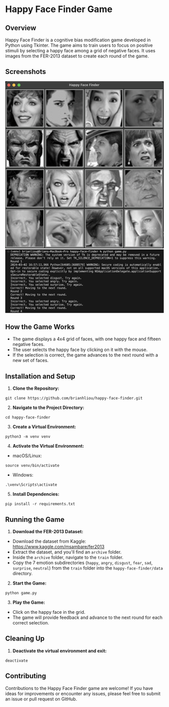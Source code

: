 # Happy Face Finder Game

## Overview
Happy Face Finder is a cognitive bias modification game developed in Python using Tkinter. The game aims to train users to focus on positive stimuli by selecting a happy face among a grid of negative faces. It uses images from the FER-2013 dataset to create each round of the game.

## Screenshots

![Game Screenshot](./demo/game_screenshot.png)
![Console Screenshot](./demo/console_screenshot.png)

## How the Game Works
- The game displays a 4x4 grid of faces, with one happy face and fifteen negative faces.
- The user selects the happy face by clicking on it with the mouse.
- If the selection is correct, the game advances to the next round with a new set of faces.

## Installation and Setup
1. **Clone the Repository:**

```
git clone https://github.com/brianhliou/happy-face-finder.git
```

2. **Navigate to the Project Directory:**

```
cd happy-face-finder
```

3. **Create a Virtual Environment:**

```
python3 -m venv venv
```

4. **Activate the Virtual Environment:**
- macOS/Linux:

```
source venv/bin/activate
```
  
- Windows:

```
.\venv\Scripts\activate
```

5. **Install Dependencies:**

```
pip install -r requirements.txt
```


## Running the Game
1. **Download the FER-2013 Dataset:**
- Download the dataset from Kaggle: https://www.kaggle.com/msambare/fer2013
- Extract the dataset, and you'll find an `archive` folder.
- Inside the `archive` folder, navigate to the `train` folder.
- Copy the 7 emotion subdirectories (`happy`, `angry`, `disgust`, `fear`, `sad`, `surprise`, `neutral`) from the `train` folder into the `happy-face-finder/data` directory.

2. **Start the Game:**

```
python game.py
```

3. **Play the Game:**
- Click on the happy face in the grid.
- The game will provide feedback and advance to the next round for each correct selection.

## Cleaning Up

1. **Deactivate the virtual environment and exit:**

```
deactivate
```

## Contributing

Contributions to the Happy Face Finder game are welcome! If you have ideas for improvements or encounter any issues, please feel free to submit an issue or pull request on GitHub. 
